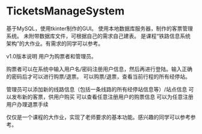 # TicketsManageSystem
基于MySQL，使用tkinter制作的GUI。 使用本地数据库服务器，制作的客票管理系统。
未附带数据库文件，可根据自己的需求自己建表。
是课程“铁路信息系统架构”的大作业。有需求的同学可以参考。

v1.0版本说明
用户为购票者和管理员。

购票者可以在系统中输入用户名/密码注册用户信息，然后再进行登陆。输入正确的密码后才可以进行购票/退票。
可以购票/退票，查看当前行程的所有经停站。

管理员可以添加新的线路信息（包括一条线路的所有经停站信息等）/站点信息
      可以发布新的客票，供用户购买
      可以查看任意注册用户的购票信息
      可以为任意注册用户办理退票手续
      
仅仅是一个课程的大作业，实现了老师要求的基本功能。感兴趣的同学可以参考参考。
